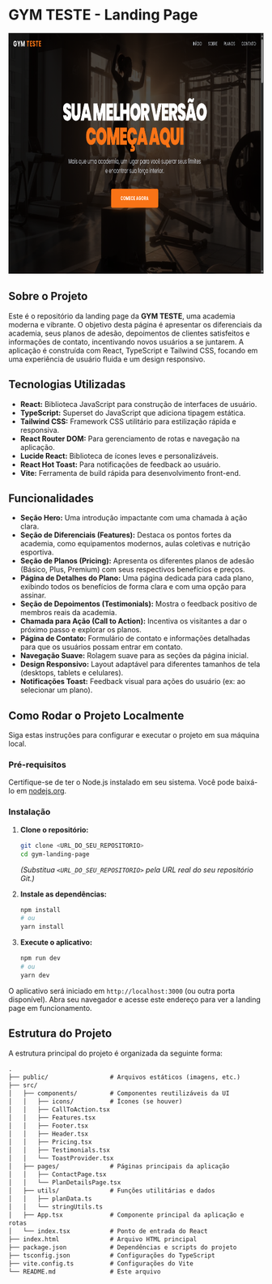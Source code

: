# GYM TESTE - Landing Page

<div align="center">
  <img width="1200" height="475" alt="Demonstração da Landing Page" src="demonstracao.png" />
</div>

## Sobre o Projeto

Este é o repositório da landing page da **GYM TESTE**, uma academia moderna e vibrante. O objetivo desta página é apresentar os diferenciais da academia, seus planos de adesão, depoimentos de clientes satisfeitos e informações de contato, incentivando novos usuários a se juntarem. A aplicação é construída com React, TypeScript e Tailwind CSS, focando em uma experiência de usuário fluida e um design responsivo.

## Tecnologias Utilizadas

*   **React:** Biblioteca JavaScript para construção de interfaces de usuário.
*   **TypeScript:** Superset do JavaScript que adiciona tipagem estática.
*   **Tailwind CSS:** Framework CSS utilitário para estilização rápida e responsiva.
*   **React Router DOM:** Para gerenciamento de rotas e navegação na aplicação.
*   **Lucide React:** Biblioteca de ícones leves e personalizáveis.
*   **React Hot Toast:** Para notificações de feedback ao usuário.
*   **Vite:** Ferramenta de build rápida para desenvolvimento front-end.

## Funcionalidades

*   **Seção Hero:** Uma introdução impactante com uma chamada à ação clara.
*   **Seção de Diferenciais (Features):** Destaca os pontos fortes da academia, como equipamentos modernos, aulas coletivas e nutrição esportiva.
*   **Seção de Planos (Pricing):** Apresenta os diferentes planos de adesão (Básico, Plus, Premium) com seus respectivos benefícios e preços.
*   **Página de Detalhes do Plano:** Uma página dedicada para cada plano, exibindo todos os benefícios de forma clara e com uma opção para assinar.
*   **Seção de Depoimentos (Testimonials):** Mostra o feedback positivo de membros reais da academia.
*   **Chamada para Ação (Call to Action):** Incentiva os visitantes a dar o próximo passo e explorar os planos.
*   **Página de Contato:** Formulário de contato e informações detalhadas para que os usuários possam entrar em contato.
*   **Navegação Suave:** Rolagem suave para as seções da página inicial.
*   **Design Responsivo:** Layout adaptável para diferentes tamanhos de tela (desktops, tablets e celulares).
*   **Notificações Toast:** Feedback visual para ações do usuário (ex: ao selecionar um plano).

## Como Rodar o Projeto Localmente

Siga estas instruções para configurar e executar o projeto em sua máquina local.

### Pré-requisitos

Certifique-se de ter o Node.js instalado em seu sistema. Você pode baixá-lo em [nodejs.org](https://nodejs.org/).

### Instalação

1.  **Clone o repositório:**
    ```bash
    git clone <URL_DO_SEU_REPOSITORIO>
    cd gym-landing-page
    ```
    *(Substitua `<URL_DO_SEU_REPOSITORIO>` pela URL real do seu repositório Git.)*

2.  **Instale as dependências:**
    ```bash
    npm install
    # ou
    yarn install
    ```

3.  **Execute o aplicativo:**
    ```bash
    npm run dev
    # ou
    yarn dev
    ```

O aplicativo será iniciado em `http://localhost:3000` (ou outra porta disponível). Abra seu navegador e acesse este endereço para ver a landing page em funcionamento.

## Estrutura do Projeto

A estrutura principal do projeto é organizada da seguinte forma:

```
.
├── public/                 # Arquivos estáticos (imagens, etc.)
├── src/
│   ├── components/         # Componentes reutilizáveis da UI
│   │   ├── icons/          # Ícones (se houver)
│   │   ├── CallToAction.tsx
│   │   ├── Features.tsx
│   │   ├── Footer.tsx
│   │   ├── Header.tsx
│   │   ├── Pricing.tsx
│   │   ├── Testimonials.tsx
│   │   └── ToastProvider.tsx
│   ├── pages/              # Páginas principais da aplicação
│   │   ├── ContactPage.tsx
│   │   └── PlanDetailsPage.tsx
│   ├── utils/              # Funções utilitárias e dados
│   │   ├── planData.ts
│   │   └── stringUtils.ts
│   ├── App.tsx             # Componente principal da aplicação e rotas
│   └── index.tsx           # Ponto de entrada do React
├── index.html              # Arquivo HTML principal
├── package.json            # Dependências e scripts do projeto
├── tsconfig.json           # Configurações do TypeScript
├── vite.config.ts          # Configurações do Vite
└── README.md               # Este arquivo
```